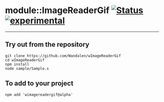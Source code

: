 
# module::ImageReaderGif  [![Status](https://github.com/Wandalen/wImageReaderGif/workflows/publish/badge.svg)](https://github.com/Wandalen/wImageReaderGif/actions?query=workflow%3Apublish) [![experimental](https://img.shields.io/badge/stability-experimental-orange.svg)](https://github.com/emersion/stability-badges#experimental)

___

## Try out from the repository
```
git clone https://github.com/Wandalen/wImageReaderGif
cd wImageReaderGif
npm install
node sample/Sample.s
```

## To add to your project
```
npm add 'wimagereadergif@alpha'
```




